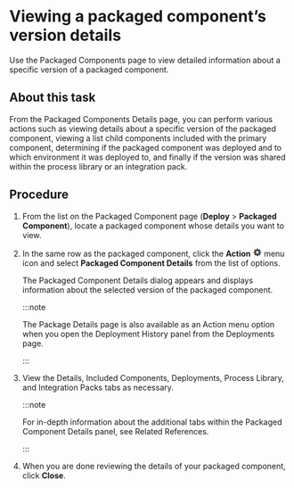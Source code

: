 # Viewing a packaged component’s version details

<head>
  <meta name="guidename" content="Integration"/>
  <meta name="context" content="GUID-56f23567-4d25-4daa-8ef5-b8aa030aca8b"/>
</head>

Use the Packaged Components page to view detailed information about a specific version of a packaged component.

## About this task

From the Packaged Components Details page, you can perform various actions such as viewing details about a specific version of the packaged component, viewing a list child components included with the primary component, determining if the packaged component was deployed and to which environment it was deployed to, and finally if the version was shared within the process library or an integration pack.

## Procedure

1. From the list on the Packaged Component page \(**Deploy** \> **Packaged Component**\), locate a packaged component whose details you want to view.

2. In the same row as the packaged component, click the **Action** ![img-int-black_gear](../Images/main-ic-gear-black-16_cdde83e4-a176-436a-86ca-1fe4937e3085.jpg) menu icon and select **Packaged Component Details** from the list of options.

    The Packaged Component Details dialog appears and displays information about the selected version of the packaged component.

    :::note

    The Package Details page is also available as an Action menu option when you open the Deployment History panel from the Deployments page.

    :::

3. View the Details, Included Components, Deployments, Process Library, and Integration Packs tabs as necessary.

    :::note

    For in-depth information about the additional tabs within the Packaged Component Details panel, see Related References.

    :::

4. When you are done reviewing the details of your packaged component, click **Close**.
